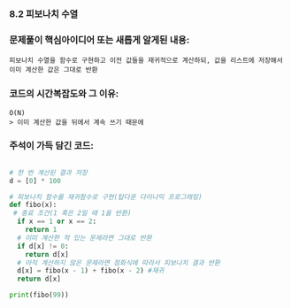 ### 8.2 피보나치 수열

### 문제풀이 핵심아이디어 또는 새롭게 알게된 내용: 
    피보나치 수열을 함수로 구현하고 이전 값들을 재귀적으로 계산하되, 값을 리스트에 저장해서 이미 계산한 값은 그대로 반환

            
### 코드의 시간복잡도와 그 이유:    
    O(N)   
    > 이미 계산한 값을 뒤에서 계속 쓰기 때문에

### 주석이 가득 담긴 코드:
```python

# 한 번 계산된 결과 저장
d = [0] * 100

# 피보나치 함수를 재귀함수로 구현(탑다운 다이나믹 프로그래밍)
def fibo(x):
 # 종료 조건(1 혹은 2일 때 1을 반환)
  if x == 1 or x == 2:
    return 1
  # 이미 계산한 적 있는 문제라면 그대로 반환
  if d[x] != 0:
    return d[x]
  # 아직 계산하지 않은 문제라면 점화식에 따라서 피보나치 결과 반환
  d[x] = fibo(x - 1) + fibo(x - 2) #재귀
  return d[x]

print(fibo(99))


```
